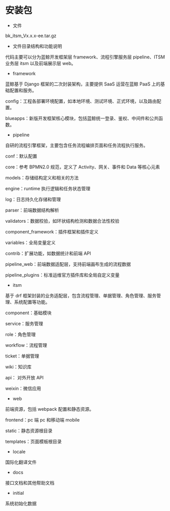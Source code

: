 # 安装包

- 文件

bk_itsm_Vx.x.x-ee.tar.gz

- 文件目录结构和功能说明

代码主要可以分为蓝鲸开发框架层 framework、流程引擎服务层 pipeline、ITSM 业务层 itsm 以及前端展示层 web。

- framework

蓝鲸基于 Django 框架的二次封装架构，主要提供 SaaS 运营在蓝鲸 PaaS 上的基础配置和服务。

config：工程各部署环境配置，如本地环境、测试环境、正式环境，以及路由配置。

blueapps：新版开发框架核心模块，包括蓝鲸统一登录、鉴权、中间件和公共函数。

- pipeline

自研的流程引擎框架，主要包含任务流程编排页面和任务流程执行服务。

conf：默认配置

core：参考 BPMN2.0 规范，定义了 Activity、网关、事件和 Data 等核心元素

models：存储结构定义和相关的方法

engine：runtime 执行逻辑和任务状态管理

log：日志持久化存储和管理

parser：前端数据结构解析

validators：数据校验，如环状结构检测和数据合法性校验

component_framework：插件框架和插件定义

variables：全局变量定义

contrib：扩展功能，如数据统计和前端 API

pipeline_web：前端数据适配层，支持前端画布生成的流程数据

pipeline_plugins：标准运维官方插件库和全局自定义变量

- itsm

基于 drf 框架封装的业务适配层，包含流程管理、单据管理、角色管理、服务管理、系统配置等功能。

component：基础模块

service：服务管理

role：角色管理

workflow：流程管理

ticket：单据管理

wiki：知识库

api： 对外开放 API

weixin：微信应用

- web

前端资源，包括 webpack 配置和静态资源。

frontend：pc 端 pc 和移动端 mobile

static：静态资源根目录

templates：页面模板根目录

- locale

国际化翻译文件

- docs

接口文档和其他帮助文档

- initial

系统初始化数据
